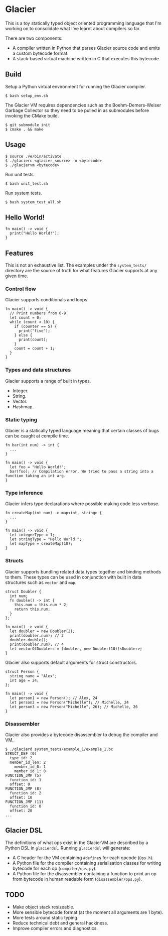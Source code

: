 # Glacier
This is a toy statically typed object oriented programming language that I'm working on to consolidate what I've learnt about compilers so far.

There are two components:
* A compiler written in Python that parses Glacier source code and emits a custom bytecode format.
* A stack-based virtual machine written in C that executes this bytecode.
## Build
Setup a Python virtual environment for running the Glacier compiler.
```
$ bash setup_env.sh
```
The Glacier VM requires dependencies such as the Boehm-Demers-Weiser Garbage Collector so they need to be pulled in as submodules before invoking the CMake build.
```
$ git submodule init
$ cmake . && make
```
## Usage
```
$ source .ve/bin/activate
$ ./glacierc <glacier_source> -o <bytecode>
$ ./glaciervm <bytecode>
```
Run unit tests.
```
$ bash unit_test.sh
```
Run system tests.
```
$ bash system_test_all.sh
```
## Hello World!
```
fn main() -> void {
  print("Hello World!");
}
```
## Features
This is not an exhaustive list. The examples under the `system_tests/` directory are the source of truth for what features Glacier supports at any given time.
### Control flow
Glacier supports conditionals and loops.
```
fn main() -> void {
  // Print numbers from 0-9.
  let count = 0;
  while (count < 10) {
    if (counter == 5) {
      print("five");
    } else {
      print(count);
    }
    count = count + 1;
  }
}
```
### Types and data structures
Glacier supports a range of built in types.
* Integer.
* String.
* Vector.
* Hashmap.
### Static typing
Glacier is a statically typed language meaning that certain classes of bugs can be caught at compile time.
```
fn bar(int num) -> int {
  ...
}

fn main() -> void {
  let foo = "Hello World!";
  bar(foo); // Compilation error. We tried to pass a string into a function taking an int arg.
}
```
### Type inference
Glacier infers type declarations where possible making code less verbose.
```
fn createMap(int num) -> map<int, string> {
  ...
}

fn main() -> void {
  let integerType = 1;
  let stringType = "Hello World!";
  let mapType = createMap(10);
}
```
### Structs
Glacier supports bundling related data types together and binding methods to them. These types can be used in conjunction with built in data structures such as `vector` and `map`.
```
struct Doubler {
  int num;
  fn double() -> int {
    this.num = this.num * 2;
    return this.num;
  }
};

fn main() -> void {
  let doubler = new Doubler(2);
  print(doubler.num); // 2
  doubler.double();
  print(doubler.num); // 4
  let vectorOfDoublers = [doubler, new Doubler(10)]<Doubler>;
}
```
Glacier also supports default arguments for struct constructors.
```
struct Person {
  string name = "Alex";
  int age = 24;
};

fn main() -> void {
  let person1 = new Person(); // Alex, 24
  let person2 = new Person("Michelle"); // Michelle, 24
  let person3 = new Person("Michelle", 26); // Michelle, 26
}
```
### Disassembler
Glacier also provides a bytecode disassembler to debug the compiler and VM.
```
$ ./glacierd system_tests/example_1/example_1.bc
STRUCT_DEF (0)
  type_id: 2
  member_id_len: 2
    member_id_0: 1
    member_id_1: 0
FUNCTION_JMP (5)
  function_id: 1
  offset: 0
FUNCTION_JMP (8)
  function_id: 2
  offset: 10
FUNCTION_JMP (11)
  function_id: 0
  offset: 20
...
```
## Glacier DSL
The definitions of what ops exist in the GlacierVM are described by a Python DSL in `glacierdsl`. Running `glacierdsl` will generate:
* A C header for the VM containing `#define`s for each opcode (`Ops.h`).
* A Python file for the compiler containing serialisation classes for writing bytecode for each op (`compiler/ops.py`).
* A Python file for the disassembler containing a function to print an op from bytecode in human readable form (`disassembler/ops.py`).
## TODO
* Make object stack resizeable.
* More sensible bytecode format (at the moment all arguments are 1 byte).
* More tests around static typing.
* Reduce technical debt and general hackiness.
* Improve compiler errors and diagnostics.
